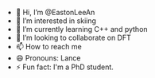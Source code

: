 - 👋 Hi, I’m @EastonLeeAn
- 👀 I’m interested in skiing
- 🌱 I’m currently learning C++ and python
- 💞️ I’m looking to collaborate on DFT
- 📫 How to reach me 
- 😄 Pronouns: Lance
- ⚡ Fun fact: I'm a PhD student.

<!---
EastonLeeAn/EastonLeeAn is a ✨ special ✨ repository because its `README.md` (this file) appears on your GitHub profile.
You can click the Preview link to take a look at your changes.
--->
